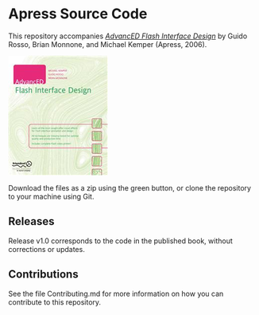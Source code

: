 # Apress Source Code

This repository accompanies [*AdvancED Flash Interface Design*](http://www.apress.com/9781590595558) by Guido Rosso, Brian Monnone, and Michael Kemper (Apress, 2006).

![Cover image](9781590595558.jpg)

Download the files as a zip using the green button, or clone the repository to your machine using Git.

## Releases

Release v1.0 corresponds to the code in the published book, without corrections or updates.

## Contributions

See the file Contributing.md for more information on how you can contribute to this repository.

